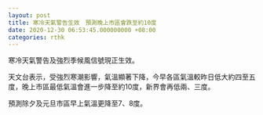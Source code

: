 ```yaml
---
layout: post
title: 寒冷天氣警告生效　預測晚上市區會跌至約10度
date: 2020-12-30 06:53:45.000000000 +08:00
categories: rthk
---
```


寒冷天氣警告及強烈季候風信號現正生效。

天文台表示，受強烈寒潮影響，氣溫顯著下降，今早各區氣溫較昨日低大約四至五度，晚上市區最低氣溫會進一步降至約10度，新界會再低兩、三度。

預測除夕及元旦市區早上氣溫更降至7、8度。
